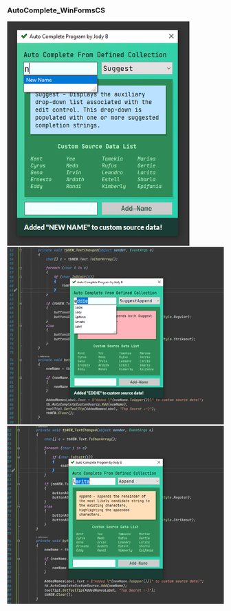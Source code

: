 ### AutoComplete_WinFormsCS
![](https://raw.githubusercontent.com/devjody/AutoComplete_WinFormsCS/main/ExampleAutoFill.PNG)
![](https://raw.githubusercontent.com/devjody/AutoComplete_WinFormsCS/main/ExampleAutoFill1.PNG)
![](https://raw.githubusercontent.com/devjody/AutoComplete_WinFormsCS/main/ExampleAutoFill2.PNG)
